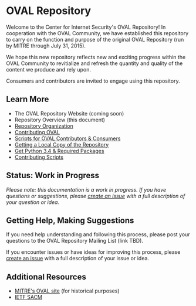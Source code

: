 # OVAL Repository
Welcome to the Center for Internet Security's OVAL Repository!  In cooperation with the OVAL Community, 
we have established this repository to carry on the function and purpose of the original OVAL Repository 
(run by MITRE through July 31, 2015).  

We hope this new repository reflects new and exciting progress within the OVAL Community to 
revitialize and refresh the quantity and quality of the content we produce and rely upon.

Consumers and contributors are invited to engage using this repository.

## Learn More 

- The OVAL Repository Website (coming soon)
- Repository Overview (this document)
- [Repository Organization](./repository/README.md)
- [Contributing OVAL](./README.contributing.oval.md)
- [Scripts for OVAL Contributors & Consumers](./scripts/README.md)
 - [Getting a Local Copy of the Repository](./README.getting.repo.md)
 - [Get Python 3.4 & Required Packages](./scripts/README.scripting.setup.md)
 - [Contributing Scripts](./scripts/README.contributing.scripts.md)

## Status: Work in Progress
*Please note: this documentation is a work in progress. If you have questions or suggestions, 
please [create an issue](https://github.com/CISecurity/OVALRepo/issues/new) with a full
description of your question or idea.*

## Getting Help, Making Suggestions

If you need help understanding and following this process, please post your
questions to the OVAL Repository Mailing List (link TBD).

If you encounter issues or have ideas for improving this process, please 
[create an issue](https://github.com/CISecurity/OVALRepo/issues/new) with a full
description of your issue or idea.

## Additional Resources
- [MITRE's OVAL site](https://oval.mitre.org/repository/) (for historical purposes)
- [IETF SACM](http://datatracker.ietf.org/wg/sacm/charter/)
